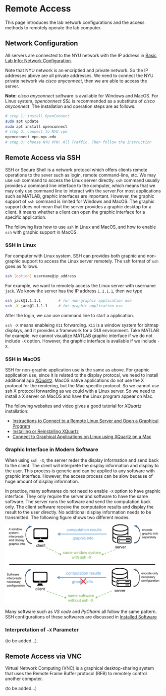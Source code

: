 # Remote Access

This page introduces the lab network configurations and the access methods to remotely operate the lab computer. 



## Network Configuration

All servers are connected to the NYU network with the IP address in [Basic Lab Info: Network Configuration](_pages/basic_lab_info.md#network-configuration). 

Note that NYU network is an encriptied and private network. So the IP addresses above are all private addresses. We need to connect the NYU private network via *cisco anyconnect*, then we are able to access the server. 

**Note:** *cisco anyconnect* software is available for Windows and MacOS. For Linux system, *openconnect SSL* is recommended as a substitute of *cisco anyconnect*. The installation and operation steps are as follows.

```bash
# step 1: install OpenConnect
sudo apt update
sudo apt install openconnect
# step 2: connect to NYU vpn
openconnect vpn.nyu.edu
# step 3: choose NYU VPN: All Traffic. Then follow the instruction
```



## Remote Access via SSH 

SSH or Secure Shell is a network protocol which offers clients remote operations to the sever such as login, remote command-line, etc. We may use `ssh` command to access the Linux server directly. `ssh` command usually provides a command line interface to the computer, which means that we may only use command line to interact with the server.For most applications such as MATLAB, graphic interfaces are important. However, the graphic support of `ssh` command is limited for Windows and MacOS. The graphic support does not mean that the server provides a graphic desktop for a client. It means whether a client can open the graphic interface for a specific application. 

The following lists how to use `ssh` in Linux and MacOS, and how to enable `ssh` with graphic support in MacOS.



### SSH in Linux

For computer with Linux system, SSH can provides both graphic and non-graphic support to access the Linux server remotely. The ssh format of `ssh` goes as follows.

```bash
ssh [option] username@ip_address
```

For example, we want to remotely access the Linux server with username `jack`. We know the server has the IP address `1.1.1.1`, then we type

```bash
ssh jack@1.1.1.1	 	# for non-graphic application use
ssh -X jack@1.1.1.1 	# for graphic application use
```

After the login, we can use command line to start a application. 

`ssh -X` means enableing `X11` forwarding. `X11` is a window system for bitmap displays, and it provides a framework for a GUI environment. Take MATLAB for example. we cannot visualize MATLAB graphic interface if we do not include `-X` option. However, the graphic interface is available if we include `-X`.



### SSH in MacOS

SSH for non-graphic application use is the same as above. For graphic application use, since it is related to the display protocal, we need to install additional app [*XQuartz*](https://www.xquartz.org/). MacOS native applications do not use the X protocol for the rendering, but the Mac specific protocol. So we cannot use ssh X protocol forwarding as we could with a Linux server. So we need to install a X server on MacOS and have the Linux program appear on Mac.

The following websites and video gives a good tutorial for *XQuartz* installation:

- [Instructions to Connect to a Remote Linux Server and Open a Graphical Program](https://princetonuniversity.github.io/PUbootcamp/ssh-instructions/)
- [Installing or Reinstalling XQuartz](https://www.l3harrisgeospatial.com/Support/Self-Help-Tools/Help-Articles/Help-Articles-Detail/ArtMID/10220/ArticleID/23855/Installing-or-Reinstalling-XQuartz-if-Upgrade-to-macOS-1015-Catalina-Causes-Issues)
- [Connect to Graphical Applications on Linux using XQuartz on a Mac](https://www.youtube.com/watch?v=s6e3cqCISaE)



### Graphic Interface in Modern Software

When using `ssh -X`, the server reder the display information and send back to the client. The client will interprete the display information and display to the user. This process is generic and can be applied to any software with graphic interface. However, the access process can be slow because of huge amount of display information. 

In practice, many softwares do not need to enable `-X` option to have graphic interface. They only require the server and software to have the same software. The server runs the software and send the computation back only. The client software receive the computation results and display the result to the user directly. No additional display information needs to be transmitted. The following figure shows two different modes. 

![img](../_media/ssh_graphics.png)

Many software such as *VS code* and *PyCharm* all follow the same pattern. SSH configurations of these softwares are discussed in [Installed Software](_pages/installed_software.md)



### Interpretation of `-X` Parameter

(to be added...).



## Remote Access via VNC

Virtual Network Computing (VNC) is a graphical desktop-sharing system that uses the Remote Frame Buffer protocol (RFB) to remotely control another computer. 

(to be added...)



